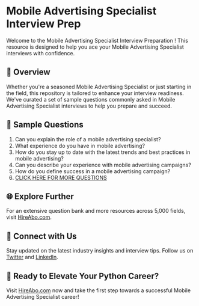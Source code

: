 # Mobile Advertising Specialist Interview Prep

Welcome to the Mobile Advertising Specialist Interview Preparation ! This resource is designed to help you ace your Mobile Advertising Specialist interviews with confidence.

## 🚀 Overview

Whether you're a seasoned Mobile Advertising Specialist or just starting in the field, this repository is tailored to enhance your interview readiness. We've curated a set of sample questions commonly asked in Mobile Advertising Specialist interviews to help you prepare and succeed.

## 📝 Sample Questions

1. Can you explain the role of a mobile advertising specialist?
2. What experience do you have in mobile advertising?
3. How do you stay up to date with the latest trends and best practices in mobile advertising?
4. Can you describe your experience with mobile advertising campaigns?
5. How do you define success in a mobile advertising campaign?
6. [CLICK HERE FOR MORE QUESTIONS](https://hireabo.com/job/8_3_30/Mobile%20Advertising%20Specialist)

## 🌐 Explore Further

For an extensive question bank and more resources across 5,000 fields, visit [HireAbo.com](https://www.hireabo.com).

## 📱 Connect with Us

Stay updated on the latest industry insights and interview tips. Follow us on [Twitter](https://twitter.com/hireabo) and [LinkedIn](https://www.linkedin.com/in/hire-abo-3609972a8/).

## 🚀 Ready to Elevate Your Python Career?

Visit [HireAbo.com](https://www.hireabo.com) now and take the first step towards a successful Mobile Advertising Specialist career!